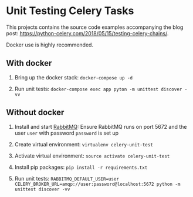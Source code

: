 # Unit Testing Celery Tasks

This projects contains the source code examples accompanying the blog post: https://python-celery.com/2018/05/15/testing-celery-chains/.

Docker use is highly recommended.

## With docker

1. Bring up the docker stack:
```docker-compose up -d```

2. Run unit tests:
```docker-compose exec app pyton -m unittest discover -vv```


## Without docker

1. Install and start [RabbitMQ](https://www.rabbitmq.com):
Ensure RabbitMQ runs on port 5672 and the user `user` with password `password` is set up

2. Create virtual environment:
```virtualenv celery-unit-test```

3. Activate virtual environment:
```source activate celery-unit-test```

4. Install pip packages:
```pip install -r requirements.txt```

5. Run unit tests:
```RABBITMQ_DEFAULT_USER=user CELERY_BROKER_URL=amqp://user:password@localhost:5672 python -m unittest discover -vv```

